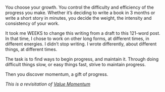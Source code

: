 You choose your growth. You control the difficulty and efficiency of the progress you make. Whether it’s deciding to write a book in 3 months or write a short story in minutes, you decide the weight, the intensity and consistency of your work.

It took me WEEKS to change this writing from a draft to this 121-word post. In that time, I chose to work on other long forms, at different times, in different energies. I didn’t stop writing. I wrote differently, about different things, at different times.

The task is to find ways to begin progress, and maintain it. Through doing difficult things slow, or easy things fast, strive to maintain progress.

Then you discover momentum, a gift of progress. 

*This is a revisitation of [Value Momentum](https://1092.co/note%20to%20self/value-momentum/)*
